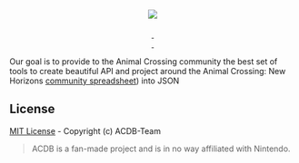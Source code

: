 <h1 align="center">
	<img src="https://i.imgur.com/09kSsRP.png" />
</h1>
<p align="center">  
<a href="https://david-dm.org/@nooksbazaar/acdb">  
    <img alt="" src="https://david-dm.org/@nooksbazaar/acdb/status.svg?style=flat-square">  
</a>  
<a href="https://prettier.io/">  
    <img alt="" src="https://img.shields.io/badge/code_style-prettier-ff69b4.svg?style=flat-square">  
</a> 
<br>  
<a href="https://npmjs.com/package/@stun3r/acnh-translations">  
    <img alt="" src="https://img.shields.io/npm/v/@nooksbazaar/acdb/latest.svg?style=flat-square">  
</a>  
<a href="https://npmjs.com/package/@stun3r/acnh-translations">  
    <img alt="" src="https://img.shields.io/npm/dt/@nooksbazaar/acdb.svg?style=flat-square">  
</a>  
</p>  
  
Our goal is to provide to the Animal Crossing community the best set of tools to create beautiful API and project around the Animal Crossing: New Horizons [community spreadsheet](https://docs.google.com/spreadsheets/d/13d_LAJPlxMa_DubPTuirkIV4DERBMXbrWQsmSh8ReK4/edit)) into JSON

## License

[MIT License](./LICENSE) - Copyright (c) ACDB-Team

> ACDB is a fan-made project and is in no way affiliated with Nintendo.
